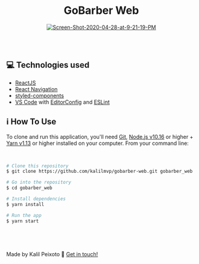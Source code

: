 <h1 align="center">GoBarber Web</h1>

<p align="center">
  <a href="https://ibb.co/NjNfj09"><img src="https://i.ibb.co/gTWQT0S/Screen-Shot-2020-04-28-at-9-21-19-PM.png" alt="Screen-Shot-2020-04-28-at-9-21-19-PM" border="0"></a><br /><a target='_blank' href='https://imgbb.com/'></a><br />
</p>

<br/>

## :computer: Technologies used

- [ReactJS](https://reactjs.org/)
- [React Navigation](https://reactnavigation.org/)
- [styled-components](https://www.styled-components.com/)
- [VS Code][vc] with [EditorConfig][vceditconfig] and [ESLint][vceslint]

## :information_source: How To Use

To clone and run this application, you'll need [Git](https://git-scm.com), [Node.js v10.16][nodejs] or higher + [Yarn v1.13][yarn] or higher installed on your computer. From your command line:

<br/>

```bash
# Clone this repository
$ git clone https://github.com/kalilmvp/gobarber-web.git gobarber_web

# Go into the repository
$ cd gobarber_web

# Install dependencies
$ yarn install

# Run the app
$ yarn start
```

## <br/>

Made by Kalil Peixoto :wave: [Get in touch!](https://www.linkedin.com/in/kalilpeixoto)

[nodejs]: https://nodejs.org/
[yarn]: https://yarnpkg.com/
[vc]: https://code.visualstudio.com/
[vceditconfig]: https://marketplace.visualstudio.com/items?itemName=EditorConfig.EditorConfig
[vceslint]: https://marketplace.visualstudio.com/items?itemName=dbaeumer.vscode-eslint
